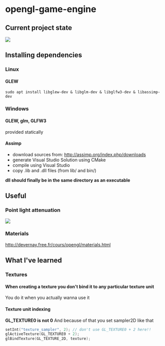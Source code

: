 # opengl-game-engine

## Current project state
![](https://i.imgur.com/bUdMwuJ.png)

## Installing dependencies
### Linux
#### GLEW
```
sudo apt install libglew-dev & libglm-dev & libglfw3-dev & libassimp-dev
```
### Windows
#### GLEW, glm, GLFW3
provided statically
#### Assimp
* download sources from: http://assimp.org/index.php/downloads
* generate Visual Studio Solution using CMake
* compile using Visual Studio
* copy .lib and .dll files (from lib/ and bin/) <br>

**dll should finally be in the same directory as an executable**

## Useful
### Point light attenuation
![](https://i.imgur.com/W1z0qHD.png)
### Materials
http://devernay.free.fr/cours/opengl/materials.html

## What I've learned
### Textures
#### When creating a texture you don't bind it to any particular texture unit
You do it when you actually wanna use it
#### Texture unit indexing
**GL_TEXTURE0 is not 0**
And because of that you set sampler2D like that
```cpp
setInt("texture_sampler", 2); // don't use GL_TEXTURE0 + 2 here!!
glActiveTexture(GL_TEXTURE0 + 2);
glBindTexture(GL_TEXTURE_2D, texture);
```
